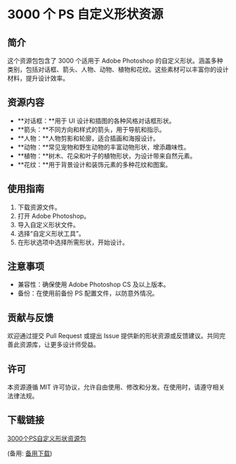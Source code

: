 # **3000 个 PS 自定义形状资源**

## 简介
这个资源包包含了 3000 个适用于 Adobe Photoshop 的自定义形状。涵盖多种类别，包括对话框、箭头、人物、动物、植物和花纹。这些素材可以丰富你的设计材料，提升设计效率。

## 资源内容
- **对话框：**用于 UI 设计和插图的各种风格对话框形状。
- **箭头：**不同方向和样式的箭头，用于导航和指示。
- **人物：**人物剪影和轮廓，适合插画和海报设计。
- **动物：**常见宠物和野生动物的丰富动物形状，增添趣味性。
- **植物：**树木、花朵和叶子的植物形状，为设计带来自然元素。
- **花纹：**用于背景设计和装饰元素的多种花纹和图案。

## 使用指南
1. 下载资源文件。
2. 打开 Adobe Photoshop。
3. 导入自定义形状文件。
4. 选择“自定义形状工具”。
5. 在形状选项中选择所需形状，开始设计。

## 注意事项
- 兼容性：确保使用 Adobe Photoshop CS 及以上版本。
- 备份：在使用前备份 PS 配置文件，以防意外情况。

## 贡献与反馈
欢迎通过提交 Pull Request 或提出 Issue 提供新的形状资源或反馈建议。共同完善此资源库，让更多设计师受益。

## 许可
本资源遵循 MIT 许可协议，允许自由使用、修改和分发。在使用时，请遵守相关法律法规。

## 下载链接
[3000个PS自定义形状资源包](https://pan.quark.cn/s/e5cb8d114e32) 

(备用: [备用下载](https://pan.baidu.com/s/1imonSrmuhcs26rnaNUWsoA?pwd=1234))
